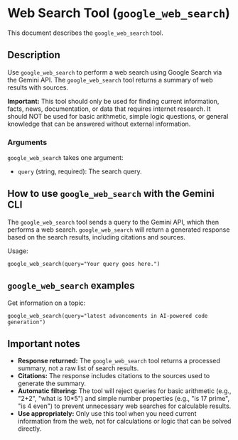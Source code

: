 # Web Search Tool (`google_web_search`)

This document describes the `google_web_search` tool.

## Description

Use `google_web_search` to perform a web search using Google Search via the Gemini API. The `google_web_search` tool returns a summary of web results with sources.

**Important:** This tool should only be used for finding current information, facts, news, documentation, or data that requires internet research. It should NOT be used for basic arithmetic, simple logic questions, or general knowledge that can be answered without external information.

### Arguments

`google_web_search` takes one argument:

- `query` (string, required): The search query.

## How to use `google_web_search` with the Gemini CLI

The `google_web_search` tool sends a query to the Gemini API, which then performs a web search. `google_web_search` will return a generated response based on the search results, including citations and sources.

Usage:

```
google_web_search(query="Your query goes here.")
```

## `google_web_search` examples

Get information on a topic:

```
google_web_search(query="latest advancements in AI-powered code generation")
```

## Important notes

- **Response returned:** The `google_web_search` tool returns a processed summary, not a raw list of search results.
- **Citations:** The response includes citations to the sources used to generate the summary.
- **Automatic filtering:** The tool will reject queries for basic arithmetic (e.g., "2+2", "what is 10*5") and simple number properties (e.g., "is 17 prime", "is 4 even") to prevent unnecessary web searches for calculable results.
- **Use appropriately:** Only use this tool when you need current information from the web, not for calculations or logic that can be solved directly.
